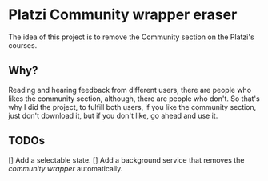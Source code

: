 # Platzi Community wrapper eraser

The idea of this project is to remove the Community section on the Platzi's courses.

## Why?

Reading and hearing feedback from different users, there are people who likes the community section,
although, there are people who don't. So that's why I did the project, to fulfill both users, if you
like the community section, just don't download it, but if you don't like, go ahead and use it.

## TODOs

[] Add a selectable state.
[] Add a background service that removes the *community wrapper* automatically.